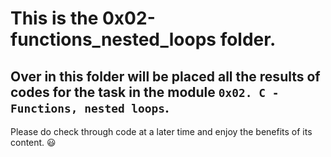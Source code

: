 # This is the 0x02-functions_nested_loops folder.
## Over in this folder will be placed all the results of codes for the task in the module `0x02. C - Functions, nested loops`.

Please do check through code at a later time and enjoy the benefits of its content.  :smiley:

